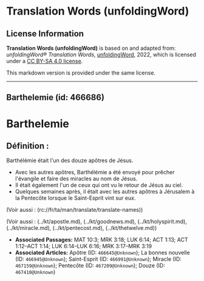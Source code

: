 # Translation Words (unfoldingWord)

## License Information

**Translation Words (unfoldingWord)** is based on and adapted from: _unfoldingWord® Translation Words_, [unfoldingWord](https://unfoldingword.org/utw), 2022, which is licensed under a [CC BY-SA 4.0 license](https://creativecommons.org/licenses/by-sa/4.0/legalcode.en).

This markdown version is provided under the same license.



--------------------------------

## Barthelemie (id: 466686)

Barthelemie
===========

Définition :
------------

Barthélémie était l'un des douze apôtres de Jésus.

* Avec les autres apôtres, Barthélémie a été envoyé pour prêcher l'évangile et faire des miracles au nom de Jésus.
* Il était également l'un de ceux qui ont vu le retour de Jésus au ciel.
* Quelques semaines après, il était avec les autres apôtres à Jérusalem à la Pentecôte lorsque le Saint\-Esprit vint sur eux.

(Voir aussi : (rc://fr/ta/man/translate/translate\-names))

(Voir aussi : (../kt/apostle.md), (../kt/goodnews.md), (../kt/holyspirit.md), (../kt/miracle.md), (../kt/pentecost.md), (../kt/thetwelve.md))

* **Associated Passages:** MAT 10:3; MRK 3:18; LUK 6:14; ACT 1:13; ACT 1:12–ACT 1:14; LUK 6:14–LUK 6:16; MRK 3:17–MRK 3:19
* **Associated Articles:** Apôtre (ID: `466645@Unknown`); La bonnes nouvelle (ID: `466945@Unknown`); Saint-Esprit (ID: `466991@Unknown`); Miracle (ID: `467159@Unknown`); Pentecôte (ID: `467209@Unknown`); Douze (ID: `467410@Unknown`)

